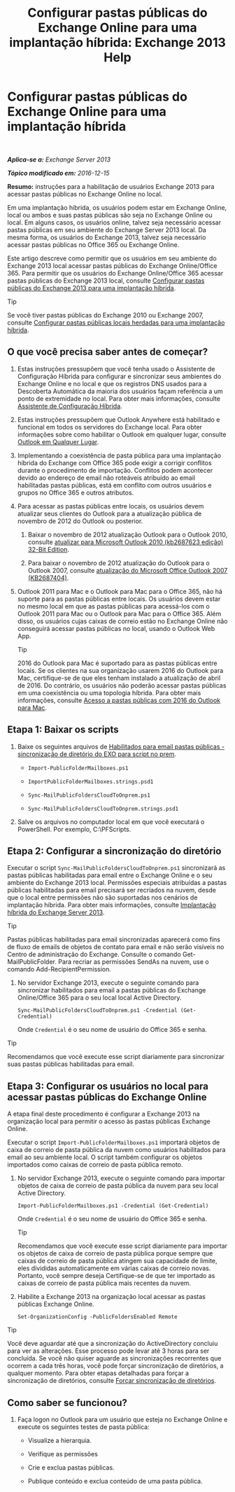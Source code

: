 ﻿---
title: 'Configurar pastas públicas do Exchange Online para uma implantação híbrida: Exchange 2013 Help'
TOCTitle: Configurar pastas públicas do Exchange Online para uma implantação híbrida
ms:assetid: d979edb3-967b-4431-8beb-0c236bf7f56d
ms:mtpsurl: https://technet.microsoft.com/pt-br/library/Mt729076(v=EXCHG.150)
ms:contentKeyID: 72768735
ms.date: 05/23/2018
mtps_version: v=EXCHG.150
ms.translationtype: MT
---

# Configurar pastas públicas do Exchange Online para uma implantação híbrida

 

_**Aplica-se a:** Exchange Server 2013_

_**Tópico modificado em:** 2016-12-15_

**Resumo:**  instruções para a habilitação de usuários Exchange 2013 para acessar pastas públicas no Exchange Online no local.

Em uma implantação híbrida, os usuários podem estar em Exchange Online, local ou ambos e suas pastas públicas são seja no Exchange Online ou local. Em alguns casos, os usuários online, talvez seja necessário acessar pastas públicas em seu ambiente do Exchange Server 2013 local. Da mesma forma, os usuários do Exchange 2013, talvez seja necessário acessar pastas públicas no Office 365 ou Exchange Online.

Este artigo descreve como permitir que os usuários em seu ambiente do Exchange 2013 local acessar pastas públicas do Exchange Online/Office 365. Para permitir que os usuários do Exchange Online/Office 365 acessar pastas públicas do Exchange 2013 local, consulte [Configurar pastas públicas do Exchange 2013 para uma implantação híbrida](configure-exchange-2013-public-folders-for-a-hybrid-deployment-exchange-2013-help.md).


> [!TIP]
> Se você tiver pastas públicas do Exchange 2010 ou Exchange 2007, consulte <A href="configure-legacy-on-premises-public-folders-for-a-hybrid-deployment-exchange-2013-help.md">Configurar pastas públicas locais herdadas para uma implantação híbrida</A>.



## O que você precisa saber antes de começar?

1.  Estas instruções pressupõem que você tenha usado o Assistente de Configuração Híbrida para configurar e sincronizar seus ambientes do Exchange Online e no local e que os registros DNS usados ​​para a Descoberta Automática da maioria dos usuários façam referência a um ponto de extremidade no local. Para obter mais informações, consulte [Assistente de Configuração Híbrida](https://technet.microsoft.com/pt-br/library/hh529921\(v=exchg.150\)).

2.  Estas instruções pressupõem que Outlook Anywhere está habilitado e funcional em todos os servidores do Exchange local. Para obter informações sobre como habilitar o Outlook em qualquer lugar, consulte [Outlook em Qualquer Lugar](outlook-anywhere-exchange-2013-help.md).

3.  Implementando a coexistência de pasta pública para uma implantação híbrida do Exchange com Office 365 pode exigir a corrigir conflitos durante o procedimento de importação. Conflitos podem acontecer devido ao endereço de email não roteáveis atribuído ao email habilitadas pastas públicas, está em conflito com outros usuários e grupos no Office 365 e outros atributos.

4.  Para acessar as pastas públicas entre locais, os usuários devem atualizar seus clientes do Outlook para a atualização pública de novembro de 2012 do Outlook ou posterior.
    
    1.  Baixar o novembro de 2012 atualização Outlook para o Outlook 2010, consulte [atualizar para Microsoft Outlook 2010 (kb2687623 edição) 32-Bit Edition](https://www.microsoft.com/en-us/download/details.aspx?id=35702).
    
    2.  Para baixar o novembro de 2012 atualização do Outlook para o Outlook 2007, consulte [atualização do Microsoft Office Outlook 2007 (KB2687404)](https://www.microsoft.com/en-us/download/details.aspx?id=35718).

5.  Outlook 2011 para Mac e o Outlook para Mac para o Office 365, não há suporte para as pastas públicas entre locais. Os usuários devem estar no mesmo local em que as pastas públicas para acessá-los com o Outlook 2011 para Mac ou o Outlook para Mac para o Office 365. Além disso, os usuários cujas caixas de correio estão no Exchange Online não conseguirá acessar pastas públicas no local, usando o Outlook Web App.
    

    > [!TIP]
    > 2016 do Outlook para Mac é suportado para as pastas públicas entre locais. Se os clientes na sua organização usarem 2016 do Outlook para Mac, certifique-se de que eles tenham instalado a atualização de abril de 2016. Do contrário, os usuários não poderão acessar pastas públicas em uma coexistência ou uma topologia híbrida. Para obter mais informações, consulte <A href="accessing-public-folders-with-outlook-2016-for-mac-exchange-2013-help.md">Acesso a pastas públicas com 2016 do Outlook para Mac</A>.



## Etapa 1: Baixar os scripts

1.  Baixe os seguintes arquivos de [Habilitados para email pastas públicas - sincronização de diretório do EXO para script no prem](https://go.microsoft.com/fwlink/p/?linkid=797795).
    
      - `Import-PublicFolderMailboxes.ps1`
    
      - `ImportPublicFolderMailboxes.strings.psd1`
    
      - `Sync-MailPublicFoldersCloudToOnprem.ps1`
    
      - `Sync-MailPublicFoldersCloudToOnprem.strings.psd1`

2.  Salve os arquivos no computador local em que você executará o PowerShell. Por exemplo, C:\\PFScripts.

## Etapa 2: Configurar a sincronização do diretório

Executar o script `Sync-MailPublicFoldersCloudToOnprem.ps1` sincronizará as pastas públicas habilitadas para email entre o Exchange Online e o seu ambiente do Exchange 2013 local. Permissões especiais atribuídas a pastas públicas habilitadas para email precisará ser recriados na nuvem, desde que o local entre permissões não são suportadas nos cenários de implantação híbrida. Para obter mais informações, consulte [Implantação híbrida do Exchange Server 2013](https://technet.microsoft.com/pt-br/59e32000-4fcf-417f-a491-f1d8f9aeef9b\(exchg.150\)#doc).


> [!TIP]
> Pastas públicas habilitadas para email sincronizadas aparecerá como fins de fluxo de emails de objetos de contato para email e não serão visíveis no Centro de administração do Exchange. Consulte o comando Get-MailPublicFolder. Para recriar as permissões SendAs na nuvem, use o comando Add-RecipientPermission.



1.  No servidor Exchange 2013, execute o seguinte comando para sincronizar habilitados para email a pastas públicas do Exchange Online/Office 365 para o seu local local Active Directory.
    
        Sync-MailPublicFoldersCloudToOnprem.ps1 -Credential (Get-Credential)
    
    Onde `Credential` é o seu nome de usuário do Office 365 e senha.


> [!TIP]
> Recomendamos que você execute esse script diariamente para sincronizar suas pastas públicas habilitadas para email.



## Etapa 3: Configurar os usuários no local para acessar pastas públicas do Exchange Online

A etapa final deste procedimento é configurar a Exchange 2013 na organização local para permitir o acesso às pastas públicas Exchange Online.

Executar o script `Import-PublicFolderMailboxes.ps1` importará objetos de caixa de correio de pasta pública da nuvem como usuários habilitados para email ao seu ambiente local. O script também configurar os objetos importados como caixas de correio de pasta pública remoto.

1.  No servidor Exchange 2013, execute o seguinte comando para importar objetos de caixa de correio de pasta pública da nuvem para seu local Active Directory.
    
        Import-PublicFolderMailboxes.ps1 -Credential (Get-Credential)
    
    Onde `Credential` é o seu nome de usuário do Office 365 e senha.
    

    > [!TIP]
    > Recomendamos que você execute esse script diariamente para importar os objetos de caixa de correio de pasta pública porque sempre que caixas de correio de pasta pública atingem sua capacidade de limite, eles divididas automaticamente em várias caixas de correio novas. Portanto, você sempre deseja Certifique-se de que ter importado as caixas de correio de pasta pública mais recentes da nuvem.



2.  Habilite a Exchange 2013 na organização local acessar as pastas públicas Exchange Online.
    
        Set-OrganizationConfig -PublicFoldersEnabled Remote


> [!TIP]
> Você deve aguardar até que a sincronização do ActiveDirectory concluiu para ver as alterações. Esse processo pode levar até 3 horas para ser concluída. Se você não quiser aguarde as sincronizações recorrentes que ocorrem a cada três horas, você pode forçar sincronização de diretórios, a qualquer momento. Para obter etapas detalhadas para forçar a sincronização de diretórios, consulte <A href="http://technet.microsoft.com/en-us/library/jj151771.aspx">Forçar sincronização de diretórios</A>.



## Como saber se funcionou?

1.  Faça logon no Outlook para um usuário que esteja no Exchange Online e execute os seguintes testes de pasta pública:
    
      - Visualize a hierarquia.
    
      - Verifique as permissões
    
      - Crie e exclua pastas públicas.
    
      - Publique conteúdo e exclua conteúdo de uma pasta pública.

